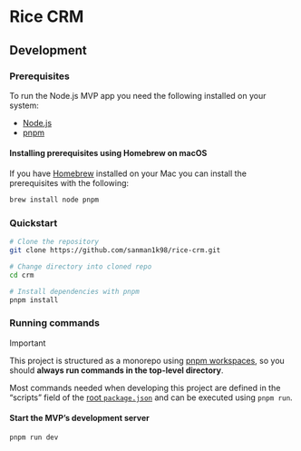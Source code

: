 # Rice CRM

## Development

### Prerequisites

To run the Node.js MVP app you need the following installed on your system:
- [Node.js](https://nodejs.org/en)
- [pnpm](https://pnpm.io)

#### Installing prerequisites using Homebrew on macOS

If you have [Homebrew](https://brew.sh) installed on your Mac you can install the prerequisites with the following:

```sh
brew install node pnpm
```

### Quickstart

```sh
# Clone the repository
git clone https://github.com/sanman1k98/rice-crm.git

# Change directory into cloned repo
cd crm

# Install dependencies with pnpm
pnpm install
```

### Running commands

> [!IMPORTANT]
> This project is structured as a monorepo using [pnpm workspaces](https://pnpm.io/workspaces), so you should **always run commands in the top-level directory**.

Most commands needed when developing this project are defined in the “scripts” field of the [root `package.json`](./package.json) and can be executed using `pnpm run`.

#### Start the MVP’s development server

```sh
pnpm run dev
```
